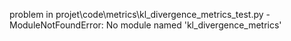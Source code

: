 problem in projet\code\metrics\kl_divergence_metrics_test.py - ModuleNotFoundError: No module named 'kl_divergence_metrics'
